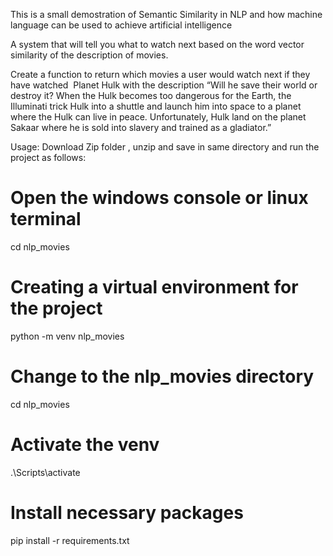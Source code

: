 This is a small demostration of Semantic Similarity in NLP and how machine language can be used to achieve artificial intelligence

A system that will tell you what to watch next based on the word vector similarity of the description of movies.

Create a function to return which movies a user would watch next if they have watched ​ Planet Hulk with the description “Will he save their world or destroy it? When the Hulk becomes too dangerous for the Earth, the Illuminati trick Hulk into a shuttle and launch him into space to a planet where the Hulk can live in peace. Unfortunately, Hulk land on the planet Sakaar where he is sold into slavery and trained as a gladiator.”

Usage:
Download Zip folder , unzip and save in same directory and run the project as follows:
# Open the windows console or linux terminal
cd nlp_movies
# Creating a virtual environment for the project
python -m venv nlp_movies
# Change to the nlp_movies directory
cd nlp_movies
# Activate the venv
.\Scripts\activate
# Install necessary packages
pip install -r requirements.txt
